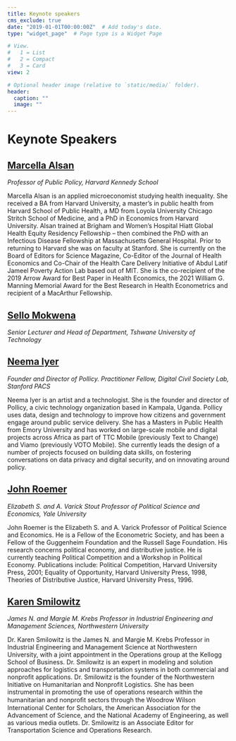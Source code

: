 ```yaml
---
title: Keynote speakers
cms_exclude: true
date: "2019-01-01T00:00:00Z"  # Add today's date.
type: "widget_page"  # Page type is a Widget Page

# View.
#   1 = List
#   2 = Compact
#   3 = Card
view: 2

# Optional header image (relative to `static/media/` folder).
header:
  caption: ""
  image: ""
---
```

# Keynote Speakers

## [Marcella Alsan](https://www.hks.harvard.edu/faculty/marcella-alsan)
*Professor of Public Policy, Harvard Kennedy School*

Marcella Alsan is an applied microeconomist studying health inequality. She received a BA from Harvard University, a master’s in public health from Harvard School of Public Health, a MD from Loyola University Chicago Stritch School of Medicine, and a PhD in Economics from Harvard University. Alsan trained at Brigham and Women’s Hospital Hiatt Global Health Equity Residency Fellowship – then combined the PhD with an Infectious Disease Fellowship at Massachusetts General Hospital. Prior to returning to Harvard she was on faculty at Stanford. She is currently on the Board of Editors for Science Magazine, Co-Editor of the Journal of Health Economics and Co-Chair of the Health Care Delivery Initiative of Abdul Latif Jameel Poverty Action Lab based out of MIT. She is the co-recipient of the 2019 Arrow Award for Best Paper in Health Economics, the 2021 William G. Manning Memorial Award for the Best Research in Health Econometrics and recipient of a MacArthur Fellowship.

## [Sello Mokwena](https://za.linkedin.com/in/sello-mokwena-a3a01b3b)
*Senior Lecturer and Head of Department, Tshwane University of Technology*


## [Neema Iyer](https://pacscenter.stanford.edu/person/neema-iyer/) 
*Founder and Director of Pollicy. Practitioner Fellow, Digital Civil Society Lab, Stanford PACS*

Neema Iyer is an artist and a technologist. She is the founder and director of Pollicy, a civic technology organization based in Kampala, Uganda. Pollicy uses data, design and technology to improve how citizens and government engage around public service delivery. She has a Masters in Public Health from Emory University and has worked on large-scale mobile and digital projects across Africa as part of TTC Mobile (previously Text to Change) and Viamo (previously VOTO Mobile). She currently leads the design of a number of projects focused on building data skills, on fostering conversations on data privacy and digital security, and on innovating around policy.

## [John Roemer](https://politicalscience.yale.edu/people/john-roemer)
*Elizabeth S. and A. Varick Stout Professor of Political Science and Economics, Yale University*

John Roemer is the Elizabeth S. and A. Varick Professor of Political Science and Economics. He is a Fellow of the Econometric Society, and has been a Fellow of the Guggenheim Foundation and the Russell Sage Foundation. His research concerns political economy, and distributive justice. He is currently teaching Political Competition and a Workshop in Political Economy. Publications include: Political Competition, Harvard University Press, 2001; Equality of Opportunity, Harvard University Press, 1998, Theories of Distributive Justice, Harvard University Press, 1996.

## [Karen Smilowitz](https://www.mccormick.northwestern.edu/research-faculty/directory/profiles/smilowitz-karen.html)
*James N. and Margie M. Krebs Professor in Industrial Engineering and Management Sciences, Northwestern University*

Dr. Karen Smilowitz is the James N. and Margie M. Krebs Professor in Industrial Engineering and Management Science at Northwestern University, with a joint appointment in the Operations group at the Kellogg School of Business. Dr. Smilowitz is an expert in modeling and solution approaches for logistics and transportation systems in both commercial and nonprofit applications. Dr. Smilowitz is the founder of the Northwestern Initiative on Humanitarian and Nonprofit Logistics. She has been instrumental in promoting the use of operations research within the humanitarian and nonproﬁt sectors through the Woodrow Wilson International Center for Scholars, the American Association for the Advancement of Science, and the National Academy of Engineering, as well as various media outlets. Dr. Smilowitz is an Associate Editor for Transportation Science and Operations Research.